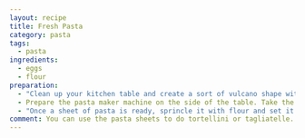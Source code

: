 ```yaml
---
layout: recipe
title: Fresh Pasta
category: pasta
tags:
  - pasta
ingredients:
  - eggs
  - flour
preparation:
  - "Clean up your kitchen table and create a sort of vulcano shape with the flower. Break inside the eggs, one at the time and slowly mix it with the flower using a fork. Once the flower is well mixed with all the eggs and you can't use the fork anymore to steer the dough start to use your hands.  Manipulate the dough until it gets firm and create a nice ball with it.  Wrap it in cling film and put it in the fridge for an hour or so."
  - Prepare the pasta maker machine on the side of the table. Take the dough out of the fridge and start to cut it in 2cm slices. Set the machine to the highest number and pass the slices of dough trough it. At every pass go down one number until you reach the thickness you want.
  - "Once a sheet of pasta is ready, sprincle it with flour and set it a side. Don't stack the sheets on top of the other otherwise they stick together."
comment: You can use the pasta sheets to do tortellini or tagliatelle.
---
```

